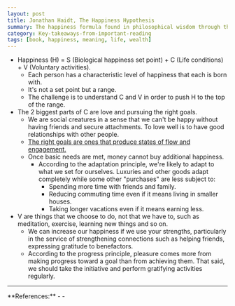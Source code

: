 ```yaml
---
layout: post
title: Jonathan Haidt, The Happiness Hypothesis
summary: The happiness formula found in philosophical wisdom through the lens of psychological science.
category: Key-takeaways-from-important-reading
tags: [book, happiness, meaning, life, wealth]
---
```


- Happiness (H) = S (Biological happiness set point) + C (Life conditions) + V (Voluntary activities).
  - Each person has a characteristic level of happiness that each is born with.
  - It's not a set point but a range.
  - The challenge is to understand C and V in order to push H to the top of the range.
- The 2 biggest parts of C are love and pursuing the right goals.
  - We are social creatures in a sense that we can't be happy without having friends and secure attachments. To love well is to have good relationships with other people.
  - [The right goals are ones that produce states of flow and engagement.](https://www.goodreads.com/book/show/66354.Flow)
  - Once basic needs are met, money cannot buy additional happiness.
    - According to the adaptation principle, we're likely to adapt to what we set for ourselves. Luxuries and other goods adapt completely while some other "purchases" are less subject to:
      - Spending more time with friends and family.
      - Reducing commuting time even if it means living in smaller houses.
      - Taking longer vacations even if it means earning less.
- V are things that we choose to do, not that we have to, such as meditation, exercise, learning new things and so on.
  - We can increase our happiness if we use your strengths, particularly in the service of strengthening connections such as helping friends, expressing gratitude to benefactors.
  - According to the progress principle, pleasure comes more from making progress toward a goal than from achieving them. That said, we should take the initiative and perform gratifying activities regularly.

<hr>
**References:**
- <https://www.goodreads.com/book/show/96884.The_Happiness_Hypothesis>
- <https://m.signalvnoise.com/the-day-i-became-a-millionaire/>
